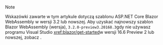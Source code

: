 > [!NOTE]
> Wskazówki zawarte w tym artykule dotyczą szablonu ASP.NET Core Blazor WebAssembly w wersji 3.2 lub nowszej. Aby uzyskać najnowszy szablon Blazor WebAssembly (wersja), `3.2.0-preview3.20168.3`gdy nie używasz programu Visual Studio <xref:blazor/get-started>w wersji 16.6 Preview 2 lub nowszej, zobacz .
